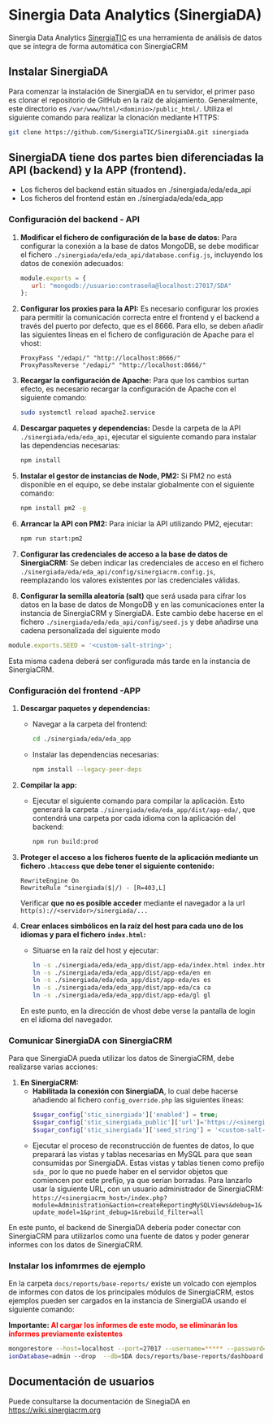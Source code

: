 # Sinergia Data Analytics (SinergiaDA) 

Sinergia Data Analytics [SinergiaTIC](https://sinergiacrm.org/es/sinergia-data-analytics/) es una herramienta de análisis de datos que se integra de forma automática con SinergiaCRM


## Instalar SinergiaDA
Para comenzar la instalación de SinergiaDA en tu servidor, el primer paso es clonar el repositorio de GitHub en la raíz de alojamiento. Generalmente, este directorio es `/var/www/html/<dominio>/public_html/`. Utiliza el siguiente comando para realizar la clonación mediante HTTPS:

```bash
git clone https://github.com/SinergiaTIC/SinergiaDA.git sinergiada
```

## SinergiaDA tiene dos partes bien diferenciadas la API (backend) y la APP (frontend).
- Los ficheros del backend están situados en ./sinergiada/eda/eda_api 
- Los ficheros del frontend están en ./sinergiada/eda/eda_app


### Configuración del backend - API

1. **Modificar el fichero de configuración de la base de datos:** Para configurar la conexión a la base de datos MongoDB, se debe modificar el fichero `./sinergiada/eda/eda_api/database.config.js`, incluyendo los datos de conexión adecuados:

   ```javascript
   module.exports = {
      url: "mongodb://usuario:contraseña@localhost:27017/SDA"
   };
   ```

2. **Configurar los proxies para la API:** Es necesario configurar los proxies para permitir la comunicación correcta entre el frontend y el backend a través del puerto por defecto, que es el 8666. Para ello, se deben añadir las siguientes líneas en el fichero de configuración de Apache para el vhost:

   ```
   ProxyPass "/edapi/" "http://localhost:8666/"
   ProxyPassReverse "/edapi/" "http://localhost:8666/"
   ```

3. **Recargar la configuración de Apache:** Para que los cambios surtan efecto, es necesario recargar la configuración de Apache con el siguiente comando:

   ```bash
   sudo systemctl reload apache2.service
   ```

4. **Descargar paquetes y dependencias:** Desde la carpeta de la API `./sinergiada/eda/eda_api`, ejecutar el siguiente comando para instalar las dependencias necesarias:

   ```bash
   npm install
   ```

5. **Instalar el gestor de instancias de Node, PM2:** Si PM2 no está disponible en el equipo, se debe instalar globalmente con el siguiente comando:

   ```bash
   npm install pm2 -g
   ```

6. **Arrancar la API con PM2:** Para iniciar la API utilizando PM2, ejecutar:

   ```bash
   npm run start:pm2
   ```

7. **Configurar las credenciales de acceso a la base de datos de SinergiaCRM:** Se deben indicar las credenciales de acceso en el fichero `./sinergiada/eda/eda_api/config/sinergiacrm.config.js`, reemplazando los valores existentes por las credenciales válidas.

8. **Configurar la semilla aleatoría (salt)** que será usada para cifrar los datos en la base de datos de MongoDB y en las comunicaciones enter la instancia de SinergiaCRM y SinergiaDA. 
Este cambio debe hacerse en el fichero `./sinergiada/eda/eda_api/config/seed.js` y debe añadirse una cadena personalizada del siguiente modo
```javascript
module.exports.SEED = '<custom-salt-string>';
```
Esta misma cadena deberá ser configurada más tarde en la instancia de SinergiaCRM.


### Configuración del frontend -APP

1. **Descargar paquetes y dependencias:**
   - Navegar a la carpeta del frontend:
     ```bash
     cd ./sinergiada/eda/eda_app
     ```
   - Instalar las dependencias necesarias:
     ```bash
     npm install --legacy-peer-deps
     ```

2. **Compilar la app:**
   - Ejecutar el siguiente comando para compilar la aplicación. Esto generará la carpeta `./sinergiada/eda/eda_app/dist/app-eda/`, que contendrá una carpeta por cada idioma con la aplicación del backend:
     ```bash
     npm run build:prod
     ```

3. **Proteger el acceso a los ficheros fuente de la aplicación mediante un fichero `.htaccess` que debe tener el siguiente contenido:**
   ```
   RewriteEngine On
   RewriteRule ^sinergiada($|/) - [R=403,L]
   ```
   Verificar **que no es posible acceder** mediante el navegador a la url `http(s)://<servidor>/sinergiada/...`

4. **Crear enlaces simbólicos en la raíz del host para cada uno de los idiomas y para el fichero `index.html`:**
   - Situarse en la raíz del host y ejecutar:
     ```bash
     ln -s ./sinergiada/eda/eda_app/dist/app-eda/index.html index.html
     ln -s ./sinergiada/eda/eda_app/dist/app-eda/en en
     ln -s ./sinergiada/eda/eda_app/dist/app-eda/es es
     ln -s ./sinergiada/eda/eda_app/dist/app-eda/ca ca
     ln -s ./sinergiada/eda/eda_app/dist/app-eda/gl gl
     ```

   En este punto, en la dirección de vhost debe verse la pantalla de login en el idioma del navegador.

### Comunicar SinergiaDA con SinergiaCRM
Para que SinergiaDA pueda utilizar los datos de SinergiaCRM, debe realizarse varias  acciones:
   1. **En SinergiaCRM:** 
      - **Habilitada la conexión con SinergiaDA**, lo cual debe hacerse añadiendo al fichero `config_override.php` las siguientes líneas:
         ```php
         $sugar_config['stic_sinergiada']['enabled'] = true;
         $sugar_config['stic_sinergiada_public']['url']='https://<sinergiada_host>'
         $sugar_config['stic_sinergiada']['seed_string'] = '<custom-salt-string>';
         ```
      - Ejecutar el proceso de reconstrucción de fuentes de datos, lo que preparará las vistas y tablas necesarias en MySQL para que sean consumidas por SinergiaDA. Estas vistas y tablas tienen como prefijo `sda_` por lo que no puede haber en el servidor objetos que comiencen por este prefijo, ya que serían borradas. Para lanzarlo usar la siguiente URL, con un usuario administrador de SinergiaCRM: 
      `https://<sinergiacrm_host>/index.php?module=Administration&action=createReportingMySQLViews&debug=1&update_model=1&print_debug=1&rebuild_filter=all`

En este punto, el backend de SinergiaDA debería poder conectar con SinergiaCRM para utilizarlos como una fuente de datos y poder generar informes con los datos de SinergiaCRM.

### Instalar los infomrmes de ejemplo
En la carpeta `docs/reports/base-reports/` existe un volcado con ejemplos de informes con datos de los principales módulos de SinergiaCRM, estos ejemplos pueden ser cargados en la instancia de SinergiaDA usando el siguiente comando:

**Importante: <span style="color:red;">Al cargar los informes de este modo, se eliminarán los informes previamente existentes</span>**

```bash
mongorestore --host=localhost --port=27017 --username=***** --password=***** --authenticat
ionDatabase=admin --drop  --db=SDA docs/reports/base-reports/dashboard.bson
```

## Documentación de usuarios
Puede consultarse la documentación de SinegiaDA en https://wiki.sinergiacrm.org





